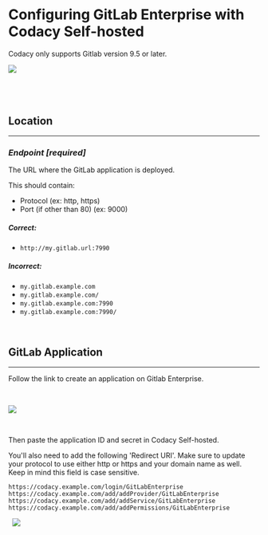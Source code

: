 # Configuring GitLab Enterprise with Codacy Self-hosted

Codacy only supports Gitlab version 9.5 or later. 

![](/hc/en-us/article_attachments/115004382929/a266513d752d2a479f3eb047d4badda079abeff428f931394c516c80d9903eef.png)

##  

## Location

------------------------------------------------------------------------

### ***Endpoint \[required\]***

The URL where the GitLab application is deployed.

This should contain:

-   Protocol (ex: http, https)
-   Port (if other than 80) (ex: 9000)

##### Correct:

-   `http://my.gitlab.url:7990`

##### Incorrect:

-   `my.gitlab.example.com`
-   `my.gitlab.example.com/`
-   `my.gitlab.example.com:7990`
-   `my.gitlab.example.com:7990/`

 

## GitLab Application

------------------------------------------------------------------------

Follow the link to create an application on Gitlab Enterprise.

 

![](/images/Screen_Shot_2017-05-17_at_13.16.37.png)

 

Then paste the application ID and secret in Codacy Self-hosted.

You'll also need to add the following 'Redirect URI'. Make sure to
update your protocol to use either http or https and your domain name as
well. Keep in mind this field is case sensitive. 

```text
https://codacy.example.com/login/GitLabEnterprise
https://codacy.example.com/add/addProvider/GitLabEnterprise
https://codacy.example.com/add/addService/GitLabEnterprise
https://codacy.example.com/add/addPermissions/GitLabEnterprise
```
 
![](/images/screen_shot_2017-09-06_at_15.34.15_720.png)

 
